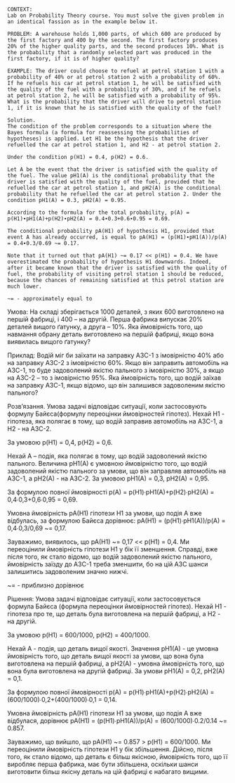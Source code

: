 ```
CONTEXT:
Lab on Probability Theory course. You must solve the given problem in an identical fassion as in the example below it.

PROBLEM: A warehouse holds 1,000 parts, of which 600 are produced by the first factory and 400 by the second. The first factory produces 20% of the higher quality parts, and the second produces 10%. What is the probability that a randomly selected part was produced in the first factory, if it is of higher quality?

EXAMPLE: The driver could choose to refuel at petrol station 1 with a probability of 40% or at petrol station 2 with a probability of 60%. If he refuels his car at petrol station 1, he will be satisfied with the quality of the fuel with a probability of 30%, and if he refuels at petrol station 2, he will be satisfied with a probability of 95%. What is the probability that the driver will drive to petrol station 1, if it is known that he is satisfied with the quality of the fuel?

Solution.
The condition of the problem corresponds to a situation where the Bayes formula (a formula for reassessing the probabilities of hypotheses) is applied. Let H1 be the hypothesis that the driver refuelled the car at petrol station 1, and H2 - at petrol station 2.

Under the condition p(H1) = 0.4, p(H2) = 0.6.

Let A be the event that the driver is satisfied with the quality of the fuel. The value pH1(A) is the conditional probability that the driver is satisfied with the quality of the fuel, provided that he refuelled the car at petrol station 1, and pH2(A) is the conditional probability that he refuelled the car at petrol station 2. Under the condition pH1(A) = 0.3, pH2(A) = 0.95.

According to the formula for the total probability, p(A) = p(H1)∙pH1(A)+p(H2)∙pH2(A) = 0.4∙0.3+0.6∙0.95 = 0.69.

The conditional probability pA(H1) of hypothesis H1, provided that event A has already occurred, is equal to pA(H1) = (p(H1)∙pH1(A))/p(A) = 0.4∙0.3/0.69 ~= 0.17.

Note that it turned out that pA(H1) ~= 0.17 << p(H1) = 0.4. We have overestimated the probability of hypothesis H1 downwards. Indeed, after it became known that the driver is satisfied with the quality of fuel, the probability of visiting petrol station 1 should be reduced, because the chances of remaining satisfied at this petrol station are much lower.

~= - approximately equal to
```

Умова:
На складі зберігається 1000 деталей, з яких 600 виготовлено на першій фабриці, і 400 – на другій. Перша фабрика випускає 20% деталей вищого ґатунку, а друга – 10%. Яка ймовірність того, що навмання обрану деталь виготовлено на першій фабриці, якщо вона виявилась вищого ґатунку?

Приклад:
Водій міг би заїхати на заправку АЗС-1 з імовірністю 40% або на заправку АЗС-2 з імовірністю 60%. Якщо він заправить автомобіль на АЗС-1, то буде задоволений якістю пального з імовірністю 30%, а якщо на АЗС-2 – то з імовірністю 95%. Яка ймовірність того, що водій заїхав на заправку АЗС-1, якщо відомо, що він залишився задоволеним якістю пального?

Розв’язання.
Умова задачі відповідає ситуації, коли застосовують формулу Байєса(формулу переоцінки ймовірностей гіпотез). Нехай H1 - гіпотеза, яка полягає в тому, що водій заправив автомобіль на АЗС-1, а H2 - на АЗС-2.

За умовою p(H1) = 0,4, p(H2) = 0,6.

Нехай A – подія, яка полягає в тому, що водій задоволений якістю пального. Величина pH1(A) є умовною ймовірністю того, що водій задоволений якістю пального за умови, що він заправляв автомобіль на АЗС-1, а pH2(A) - на АЗС-2. За умовою pH1(A) = 0,3, pH2(A) = 0,95.

За формулою повної ймовірності p(A) = p(H1)∙pH1(A)+p(H2)∙pH2(A) = 0,4∙0,3+0,6∙0,95 = 0,69.

Умовна ймовірність pA(H1) гіпотези H1 за умови, що подія A вже відбулась, за формулою Байєса дорівнює: pA(H1) = (p(H1)∙pH1(A))/p(A) = 0,4∙0,3/0,69 ~= 0,17.

Зауважимо, виявилось, що pA(H1) ~= 0,17 << p(H1) = 0,4. Ми переоцінили ймовірність гіпотези H1 у бік її зменшення. Справді, вже після того, як стало відомо, що водій задоволений якістю пального, ймовірність заїзду до АЗС-1 треба зменшити, бо на цій АЗС шанси залишитись задоволеним значно нижчі.

~= - приблизно дорівнює

Рішення:
Умова задачі відповідає ситуації, коли застосовується формула Байєса (формула переоцінки ймовірностей гіпотез). Нехай H1 - гіпотеза про те, що деталь була виготовлена на першій фабриці, а H2 - на другій.

За умовою p(H1) = 600/1000, p(H2) = 400/1000.

Нехай A - подія, що деталь вищої якості. Значення pH1(A) - це умовна ймовірність того, що деталь вищої якості за умови, що вона була виготовлена на першій фабриці, а pH2(A) - умовна ймовірність того, що вона була виготовлена на другій фабриці. За умови pH1(A) = 0,2, pH2(A) = 0,1.

За формулою повної ймовірності p(A) = p(H1)∙pH1(A)+p(H2)∙pH2(A) = (600/1000)∙0,2+(400/1000)∙0,1 = 0,14.

Умовна ймовірність pA(H1) гіпотези H1 за умови, що подія A вже відбулася, дорівнює pA(H1) = (p(H1)∙pH1(A))/p(A) = (600/1000)∙0.2/0.14 ~= 0.857.

Зауважимо, що вийшло, що pA(H1) ~= 0.857 > p(H1) = 600/1000. Ми переоцінили ймовірність гіпотези H1 у бік збільшення. Дійсно, після того, як стало відомо, що деталь є більш якісною, ймовірність того, що її виробляє перша фабрика, має бути збільшена, оскільки шанси виготовити більш якісну деталь на цій фабриці є набагато вищими.
